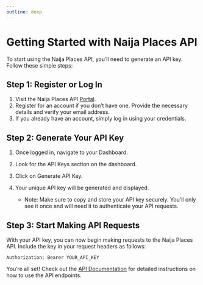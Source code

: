```yaml
---
outline: deep
---
```


# Getting Started with Naija Places API

To start using the Naija Places API, you’ll need to generate an API key. Follow these simple steps:

## Step 1: Register or Log In

1. Visit the Naija Places API [Portal](login).
2. Register for an account if you don’t have one. Provide the necessary details and verify your email address.
3. If you already have an account, simply log in using your credentials.

## Step 2: Generate Your API Key

1. Once logged in, navigate to your Dashboard.
2. Look for the API Keys section on the dashboard.
3. Click on Generate API Key.
4. Your unique API key will be generated and displayed.

    - Note: Make sure to copy and store your API key securely. You’ll only see it once and will need it to authenticate your API requests.

## Step 3: Start Making API Requests

With your API key, you can now begin making requests to the Naija Places API. Include the key in your request headers as follows:

```http
Authorization: Bearer YOUR_API_KEY
```

You’re all set! Check out the [API Documentation](api-documentation) for detailed instructions on how to use the API endpoints.

<SimpleComp />

<script setup>
import SimpleComp from './components/SimpleComp.vue'
</script>
